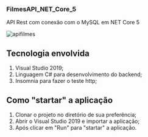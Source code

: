 ### FilmesAPI_NET_Core_5
API Rest com conexão com o MySQL em NET Core 5

![apifilmes](https://user-images.githubusercontent.com/67280323/126930395-4a9c17f2-6f15-4403-a5f7-974fef023d99.png)

## Tecnologia envolvida

1. Visual Studio 2019;
2. Linguagem C# para desenvolvimento do backend;
3. Insomnia para fazer o teste http;

## Como "startar" a aplicação
1. Clonar o projeto no diretório de sua preferência;
2. Abrir o Visual Studio 2019 e importar a aplicação;
4. Após clicar em "Run" para "startar" a aplicação.
